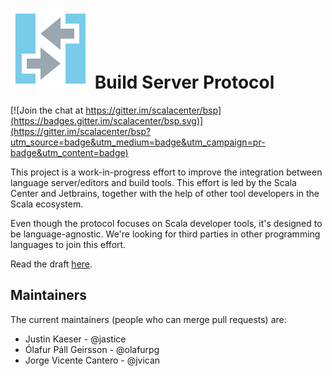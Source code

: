 # ![bsp logo](resources/buildServerProtocol64.svg) Build Server Protocol

[![Join the chat at https://gitter.im/scalacenter/bsp](https://badges.gitter.im/scalacenter/bsp.svg)](https://gitter.im/scalacenter/bsp?utm_source=badge&utm_medium=badge&utm_campaign=pr-badge&utm_content=badge)

This project is a work-in-progress effort to improve the integration
between language server/editors and build tools. This effort is led by the
Scala Center and Jetbrains, together with the help of other tool developers
in the Scala ecosystem.

Even though the protocol focuses on Scala developer tools, it's designed to
be language-agnostic. We're looking for third parties in other programming
languages to join this effort.

Read the draft [here](docs/bsp.md).

## Maintainers

The current maintainers (people who can merge pull requests) are:

* Justin Kaeser - @jastice
* Ólafur Páll Geirsson - @olafurpg
* Jorge Vicente Cantero - @jvican
